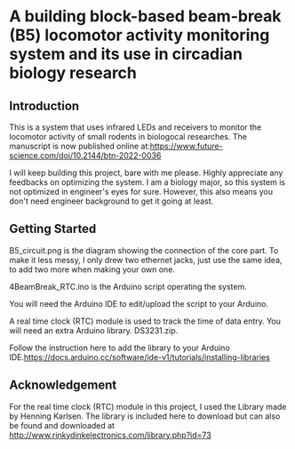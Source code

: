 # A building block-based beam-break (B5) locomotor activity monitoring system and its use in circadian biology research
## Introduction
This is a system that uses infrared LEDs and receivers to monitor the locomotor activity of small rodents in biologocal researches.
The manuscript is now published online at:https://www.future-science.com/doi/10.2144/btn-2022-0036

I will keep building this project, bare with me please. Highly appreciate any feedbacks on optimizing the system. I am a biology major, so this system is not optimized in engineer's eyes for sure. However, this also means you don't need engineer background to get it going at least.

## Getting Started
B5_circuit.png is the diagram showing the connection of the core part. To make it less messy, I only drew two ethernet jacks, just use the same idea, to add two more when making your own one.

4BeamBreak_RTC.ino is the Arduino script operating the system.

You will need the Arduino IDE to edit/upload the script to your Arduino.

A real time clock (RTC) module is used to track the time of data entry. You will need an extra Arduino library. DS3231.zip.

Follow the instruction here to add the library to your Arduino IDE.https://docs.arduino.cc/software/ide-v1/tutorials/installing-libraries






## Acknowledgement
For the real time clock (RTC) module in this project, I used the Library made by Henning Karlsen. The library is included here to download but can also be found and downloaded at http://www.rinkydinkelectronics.com/library.php?id=73
